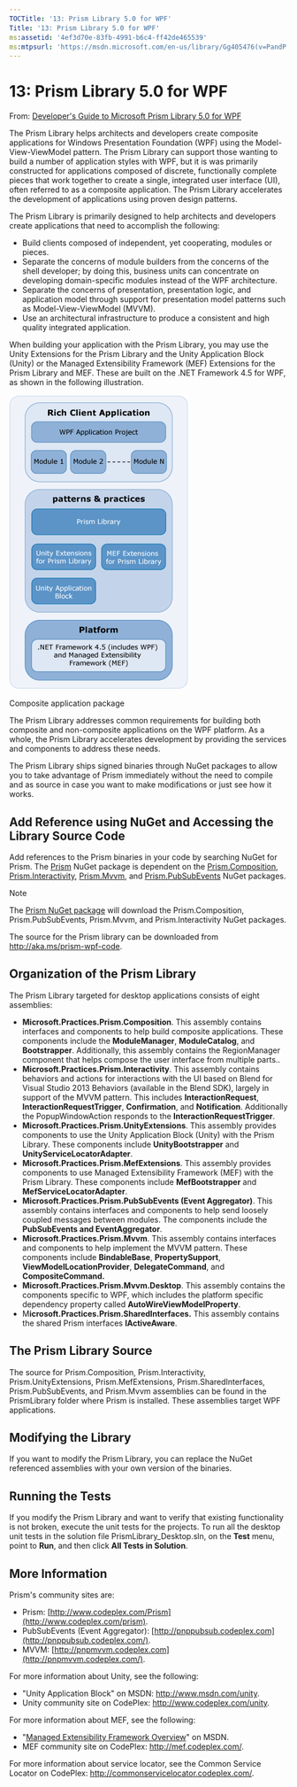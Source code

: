 ```yaml
---
TOCTitle: '13: Prism Library 5.0 for WPF'
Title: '13: Prism Library 5.0 for WPF'
ms:assetid: '4ef3d70e-83fb-4991-b6c4-ff42de465539'
ms:mtpsurl: 'https://msdn.microsoft.com/en-us/library/Gg405476(v=PandP.40)'
---
```


# 13: Prism Library 5.0 for WPF

From: [Developer's Guide to Microsoft Prism Library 5.0 for WPF](/patterns-practices/index)

The Prism Library helps architects and developers create composite applications for Windows Presentation Foundation (WPF) using the Model-View-ViewModel pattern. The Prism Library can support those wanting to build a number of application styles with WPF, but it is was primarily constructed for applications composed of discrete, functionally complete pieces that work together to create a single, integrated user interface (UI), often referred to as a composite application. The Prism Library accelerates the development of applications using proven design patterns.

The Prism Library is primarily designed to help architects and developers create applications that need to accomplish the following:

-   Build clients composed of independent, yet cooperating, modules or pieces.
-   Separate the concerns of module builders from the concerns of the shell developer; by doing this, business units can concentrate on developing domain-specific modules instead of the WPF architecture.
-   Separate the concerns of presentation, presentation logic, and application model through support for presentation model patterns such as Model-View-ViewModel (MVVM).
-   Use an architectural infrastructure to produce a consistent and high quality integrated application.

When building your application with the Prism Library, you may use the Unity Extensions for the Prism Library and the Unity Application Block (Unity) or the Managed Extensibility Framework (MEF) Extensions for the Prism Library and MEF. These are built on the .NET Framework 4.5 for WPF, as shown in the following illustration.

![Composite application package](images/composite_application_package.png)

Composite application package

The Prism Library addresses common requirements for building both composite and non-composite applications on the WPF platform. As a whole, the Prism Library accelerates development by providing the services and components to address these needs.

The Prism Library ships signed binaries through NuGet packages to allow you to take advantage of Prism immediately without the need to compile and as source in case you want to make modifications or just see how it works.

## Add Reference using NuGet and Accessing the Library Source Code


Add references to the Prism binaries in your code by searching NuGet for Prism. The [Prism](http://aka.ms/prism-wpf-prism50nuget) NuGet package is dependent on the [Prism.Composition](http://aka.ms/prism-wpf-prism50compositionnuget), [Prism.Interactivity](http://aka.ms/prism-wpf-prism50interactivitynuget), [Prism.Mvvm](http://aka.ms/prism-wpf-prism50mvvmnuget), and [Prism.PubSubEvents](http://aka.ms/prism-wpf-prism50pubsubeventsnuget) NuGet packages.

> [!NOTE]
> The [Prism NuGet package](http://aka.ms/prism-wpf-prism50nuget) will download the Prism.Composition, Prism.PubSubEvents, Prism.Mvvm, and Prism.Interactivity NuGet packages.

The source for the Prism library can be downloaded from <http://aka.ms/prism-wpf-code>.

## Organization of the Prism Library


The Prism Library targeted for desktop applications consists of eight assemblies:

-   **Microsoft.Practices.Prism.Composition**. This assembly contains interfaces and components to help build composite applications. These components include the **ModuleManager**, **ModuleCatalog**, and **Bootstrapper**. Additionally, this assembly contains the RegionManager component that helps compose the user interface from multiple parts..
-   **Microsoft.Practices.Prism.Interactivity**. This assembly contains behaviors and actions for interactions with the UI based on Blend for Visual Studio 2013 Behaviors (available in the Blend SDK), largely in support of the MVVM pattern. This includes **InteractionRequest**, **InteractionRequestTrigger**, **Confirmation**, and **Notification**. Additionally the PopupWindowAction responds to the **InteractionRequestTrigger**.
-   **Microsoft.Practices.Prism.UnityExtensions**. This assembly provides components to use the Unity Application Block (Unity) with the Prism Library. These components include **UnityBootstrapper** and **UnityServiceLocatorAdapter**.
-   **Microsoft.Practices.Prism.MefExtensions**. This assembly provides components to use Managed Extensibility Framework (MEF) with the Prism Library. These components include **MefBootstrapper** and **MefServiceLocatorAdapter**.
-   **Microsoft.Practices.Prism.PubSubEvents (Event Aggregator)**. This assembly contains interfaces and components to help send loosely coupled messages between modules. The components include the **PubSubEvents and EventAggregator**.
-   **Microsoft.Practices.Prism.Mvvm**. This assembly contains interfaces and components to help implement the MVVM pattern. These components include **BindableBase**, **PropertySupport**, **ViewModelLocationProvider**, **DelegateCommand**, and **CompositeCommand.**
-   **Microsoft.Practices.Prism.Mvvm.Desktop**. This assembly contains the components specific to WPF, which includes the platform specific dependency property called **AutoWireViewModelProperty**.
-   M**icrosoft.Practices.Prism.SharedInterfaces.** This assembly contains the shared Prism interfaces **IActiveAware**.

## The Prism Library Source

The source for Prism.Composition, Prism.Interactivity, Prism.UnityExtensions, Prism.MefExtensions, Prism.SharedInterfaces, Prism.PubSubEvents, and Prism.Mvvm assemblies can be found in the PrismLibrary folder where Prism is installed. These assemblies target WPF applications.

## Modifying the Library

If you want to modify the Prism Library, you can replace the NuGet referenced assemblies with your own version of the binaries.

## Running the Tests

If you modify the Prism Library and want to verify that existing functionality is not broken, execute the unit tests for the projects. To run all the desktop unit tests in the solution file PrismLibrary\_Desktop.sln, on the **Test** menu, point to **Run**, and then click **All Tests in Solution**.

## More Information

Prism's community sites are:

-   Prism: [http://www.codeplex.com/Prism](http://www.codeplex.com/prism).
-   PubSubEvents (Event Aggregator): [http://pnppubsub.codeplex.com](http://pnppubsub.codeplex.com/).
-   MVVM: [http://pnpmvvm.codeplex.com](http://pnpmvvm.codeplex.com/).

For more information about Unity, see the following:

-   "Unity Application Block" on MSDN: <http://www.msdn.com/unity>.
-   Unity community site on CodePlex: <http://www.codeplex.com/unity>.

For more information about MEF, see the following:

-   "[Managed Extensibility Framework Overview](http://msdn.microsoft.com/en-us/library/dd460648.aspx)" on MSDN.
-   MEF community site on CodePlex: <http://mef.codeplex.com/>.

For more information about service locator, see the Common Service Locator on CodePlex:
<http://commonservicelocator.codeplex.com/>.

